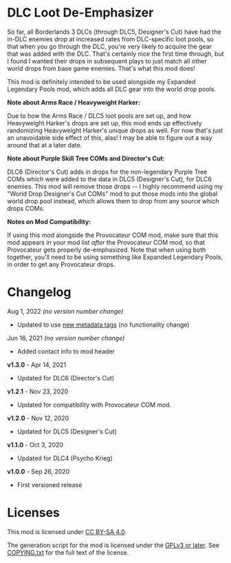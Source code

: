 DLC Loot De-Emphasizer
======================

So far, all Borderlands 3 DLCs (through DLC5, Designer's Cut) have had the
in-DLC enemies drop at increased rates from DLC-specific loot pools, so that
when you go through the DLC, you're very likely to acquire the gear that was
added with the DLC.  That's certainly nice the first time through, but I found
I wanted their drops in subsequent plays to just match all other world drops
from base game enemies.  That's what this mod does!

This mod is definitely intended to be used alongside my Expanded Legendary Pools
mod, which adds all DLC gear into the world drop pools.

**Note about Arms Race / Heavyweight Harker:**

Due to how the Arms Race / DLC5 loot pools are set up, and how Heavyweight
Harker's drops are set up, this mod ends up effectively randomizing Heavyweight
Harker's unique drops as well.  For now that's just an unavoidable side effect
of this, alas!  I may be able to figure out a way around that at a later date.

**Note about Purple Skill Tree COMs and Director's Cut:**

DLC6 (Director's Cut) adds in drops for the non-legendary Purple Tree COMs
which were added to the data in DLC5 (Designer's Cut), for DLC6 enemies.  This
mod will remove those drops -- I highly recommend using my "World Drop Designer's
Cut COMs" mod to put those mods into the global world drop pool instead, which
allows them to drop from any source which drops COMs.

**Notes on Mod Compatibility:**

If using this mod alongside the Provocateur COM mod, make sure that this mod
appears in your mod list *after* the Provocateur COM mod, so that Provocateur
gets properly de-emphasized.  Note that when using both together, you'll need
to be using something like Expanded Legendary Pools, in order to get any
Provocateur drops.

Changelog
=========

Aug 1, 2022 *(no version number change)*
 * Updated to use [new metadata tags](https://github.com/apple1417/blcmm-parsing/tree/master/blimp)
   (no functionality change)

Jun 16, 2021 *(no version number change)*
 * Added contact info to mod header

**v1.3.0** - Apr 14, 2021
 * Updated for DLC6 (Director's Cut)

**v1.2.1** - Nov 23, 2020
 * Updated for compatibility with Provocateur COM mod.

**v1.2.0** - Nov 12, 2020
 * Updated for DLC5 (Designer's Cut)

**v1.1.0** - Oct 3, 2020
 * Updated for DLC4 (Psycho Krieg)

**v1.0.0** - Sep 26, 2020
 * First versioned release
 
Licenses
========

This mod is licensed under [CC BY-SA 4.0](https://creativecommons.org/licenses/by-sa/4.0/).

The generation script for the mod is licensed under the
[GPLv3 or later](https://www.gnu.org/licenses/quick-guide-gplv3.html).
See [COPYING.txt](../../COPYING.txt) for the full text of the license.

